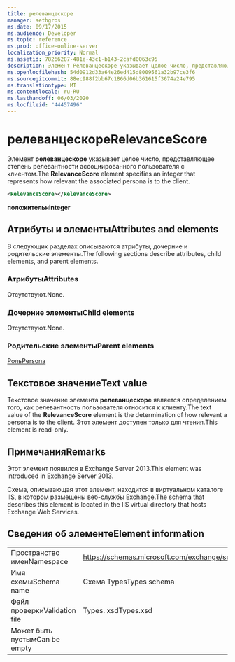 ```yaml
---
title: релеванцескоре
manager: sethgros
ms.date: 09/17/2015
ms.audience: Developer
ms.topic: reference
ms.prod: office-online-server
localization_priority: Normal
ms.assetid: 78266287-481e-43c1-b143-2cafd0063c95
description: Элемент Релеванцескоре указывает целое число, представляющее степень релевантности ассоциированного пользователя с клиентом.
ms.openlocfilehash: 54d0912d33a64e26ed415d8009561a32b97ce3f6
ms.sourcegitcommit: 88ec988f2bb67c1866d06b361615f3674a24e795
ms.translationtype: MT
ms.contentlocale: ru-RU
ms.lasthandoff: 06/03/2020
ms.locfileid: "44457496"
---
```

# <a name="relevancescore"></a><span data-ttu-id="a9dc6-103">релеванцескоре</span><span class="sxs-lookup"><span data-stu-id="a9dc6-103">RelevanceScore</span></span>

<span data-ttu-id="a9dc6-104">Элемент **релеванцескоре** указывает целое число, представляющее степень релевантности ассоциированного пользователя с клиентом.</span><span class="sxs-lookup"><span data-stu-id="a9dc6-104">The **RelevanceScore** element specifies an integer that represents how relevant the associated persona is to the client.</span></span> 
  
```XML
<RelevanceScore></RelevanceScore>
```

 <span data-ttu-id="a9dc6-105">**положительн**</span><span class="sxs-lookup"><span data-stu-id="a9dc6-105">**integer**</span></span>
## <a name="attributes-and-elements"></a><span data-ttu-id="a9dc6-106">Атрибуты и элементы</span><span class="sxs-lookup"><span data-stu-id="a9dc6-106">Attributes and elements</span></span>

<span data-ttu-id="a9dc6-107">В следующих разделах описываются атрибуты, дочерние и родительские элементы.</span><span class="sxs-lookup"><span data-stu-id="a9dc6-107">The following sections describe attributes, child elements, and parent elements.</span></span>
  
### <a name="attributes"></a><span data-ttu-id="a9dc6-108">Атрибуты</span><span class="sxs-lookup"><span data-stu-id="a9dc6-108">Attributes</span></span>

<span data-ttu-id="a9dc6-109">Отсутствуют.</span><span class="sxs-lookup"><span data-stu-id="a9dc6-109">None.</span></span>
  
### <a name="child-elements"></a><span data-ttu-id="a9dc6-110">Дочерние элементы</span><span class="sxs-lookup"><span data-stu-id="a9dc6-110">Child elements</span></span>

<span data-ttu-id="a9dc6-111">Отсутствуют.</span><span class="sxs-lookup"><span data-stu-id="a9dc6-111">None.</span></span>
  
### <a name="parent-elements"></a><span data-ttu-id="a9dc6-112">Родительские элементы</span><span class="sxs-lookup"><span data-stu-id="a9dc6-112">Parent elements</span></span>

[<span data-ttu-id="a9dc6-113">Роль</span><span class="sxs-lookup"><span data-stu-id="a9dc6-113">Persona</span></span>](persona.md)
  
## <a name="text-value"></a><span data-ttu-id="a9dc6-114">Текстовое значение</span><span class="sxs-lookup"><span data-stu-id="a9dc6-114">Text value</span></span>

<span data-ttu-id="a9dc6-115">Текстовое значение элемента **релеванцескоре** является определением того, как релевантность пользователя относится к клиенту.</span><span class="sxs-lookup"><span data-stu-id="a9dc6-115">The text value of the **RelevanceScore** element is the determination of how relevant a persona is to the client.</span></span> <span data-ttu-id="a9dc6-116">Этот элемент доступен только для чтения.</span><span class="sxs-lookup"><span data-stu-id="a9dc6-116">This element is read-only.</span></span> 
  
## <a name="remarks"></a><span data-ttu-id="a9dc6-117">Примечания</span><span class="sxs-lookup"><span data-stu-id="a9dc6-117">Remarks</span></span>

<span data-ttu-id="a9dc6-118">Этот элемент появился в Exchange Server 2013.</span><span class="sxs-lookup"><span data-stu-id="a9dc6-118">This element was introduced in Exchange Server 2013.</span></span>
  
<span data-ttu-id="a9dc6-119">Схема, описывающая этот элемент, находится в виртуальном каталоге IIS, в котором размещены веб-службы Exchange.</span><span class="sxs-lookup"><span data-stu-id="a9dc6-119">The schema that describes this element is located in the IIS virtual directory that hosts Exchange Web Services.</span></span>
  
## <a name="element-information"></a><span data-ttu-id="a9dc6-120">Сведения об элементе</span><span class="sxs-lookup"><span data-stu-id="a9dc6-120">Element information</span></span>

|||
|:-----|:-----|
|<span data-ttu-id="a9dc6-121">Пространство имен</span><span class="sxs-lookup"><span data-stu-id="a9dc6-121">Namespace</span></span>  <br/> |https://schemas.microsoft.com/exchange/services/2006/types  <br/> |
|<span data-ttu-id="a9dc6-122">Имя схемы</span><span class="sxs-lookup"><span data-stu-id="a9dc6-122">Schema name</span></span>  <br/> |<span data-ttu-id="a9dc6-123">Схема Types</span><span class="sxs-lookup"><span data-stu-id="a9dc6-123">Types schema</span></span>  <br/> |
|<span data-ttu-id="a9dc6-124">Файл проверки</span><span class="sxs-lookup"><span data-stu-id="a9dc6-124">Validation file</span></span>  <br/> |<span data-ttu-id="a9dc6-125">Types. xsd</span><span class="sxs-lookup"><span data-stu-id="a9dc6-125">Types.xsd</span></span>  <br/> |
|<span data-ttu-id="a9dc6-126">Может быть пустым</span><span class="sxs-lookup"><span data-stu-id="a9dc6-126">Can be empty</span></span>  <br/> ||
   

